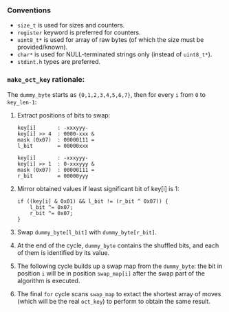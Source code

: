 ### Conventions

 - `size_t` is used for sizes and counters.
 - `register` keyword is preferred for counters.
 - `uint8_t*` is used for array of raw bytes (of which the size must be provided/known).
 - `char*` is used for NULL-terminated strings only (instead of `uint8_t*`).
 - `stdint.h` types are preferred.

### `make_oct_key` rationale:

The `dummy_byte` starts as `{0,1,2,3,4,5,6,7}`, then for every `i` from `0` to `key_len-1`:

 1. Extract positions of bits to swap:

	    key[i]       : -xxxyyy-
		key[i] >> 4  : 0000-xxx &
		mask (0x07)  : 00000111 =
		l_bit        = 00000xxx

		key[i]       : -xxxyyy-
		key[i] >> 1  : 0-xxxyyy &
		mask (0x07)  : 00000111 =
		r_bit        = 00000yyy

 2. Mirror obtained values if least significant bit of key[i] is 1:

		if ((key[i] & 0x01) && l_bit != (r_bit ^ 0x07)) {
			l_bit ^= 0x07;
			r_bit ^= 0x07;
		}

 3. Swap `dummy_byte[l_bit]` with `dummy_byte[r_bit]`.

 4. At the end of the cycle, `dummy_byte` contains the shuffled bits, and each of them is identified by its value.
 5. The following cycle builds up a swap map from the `dummy_byte`: the bit in position `i` will be in position `swap_map[i]` after the swap part of the algorithm is executed.
 6. The final `for` cycle scans `swap_map` to extact the shortest array of moves (which will be the real `oct_key`) to perform to obtain the same result.
